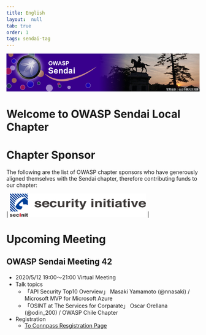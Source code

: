 ```yaml
---
title: English
layout:  null
tab: true
order: 1
tags: sendai-tag
---
```


![OWASP Sendai Logo](assets/images/owasp_sendai_logo.png)

# Welcome to OWASP Sendai Local Chapter

# Chapter Sponsor
The following are the list of OWASP chapter sponsors who have generously aligned themselves with the Sendai chapter, therefore
contributing funds to our chapter:

| [<img src="assets/images/securityinitiative.png" height="60px">](https://security-initiative.co.jp) |

# Upcoming Meeting
## OWASP Sendai Meeting 42 
   * 2020/5/12 19:00～21:00 Virtual Meeting
   * Talk topics
      * 「API Security Top10 Overview」 Masaki Yamamoto (@nnasaki) / Microsoft MVP for Microsoft Azure
      * 「OSINT at The Services for Corparate」 Oscar Orellana (@odin_200)  / OWASP Chile Chapter
   * Registration
      * [To Connpass Resgistration Page](https://owaspsendai.connpass.com/event/175125/)
  

<!--

### \[2018 OWASP Sendai Meeting 29\]

  - Outsmarting Smartphone Apps 2 - Takahiro Yoshimura a.k.a. alterakey
    (CTO Monolith Works Inc.)
  - Research? Life in Malaga - Associate Professor HIroshi Usunoda, PhD
    (Tohoku Institute Of Technology)

### Venue Sponsor

This meeting will be presented by Rapic Inc.

### WHEN

21 November 2018

### WHERE

[@Socilabo](http://socilabo.com/)

### REGISTRATION

[Connpass](https://owaspsendai.connpass.com/event/109870/)


-->